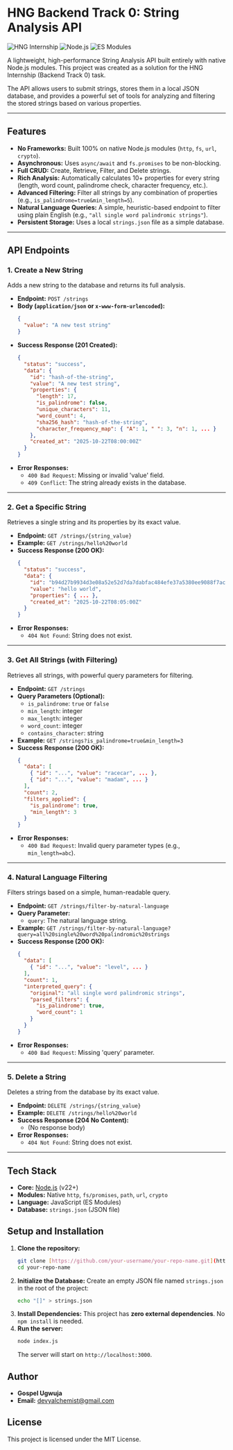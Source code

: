 # HNG Backend Track 0: String Analysis API

![HNG Internship](https://img.shields.io/badge/HNG%20Internship-Backend%20Track%200-blue)
![Node.js](https://img.shields.io/badge/Node.js-Native-green)
![ES Modules](https://img.shields.io/badge/Modules-ESM-yellow)

A lightweight, high-performance String Analysis API built entirely with native Node.js modules. This project was created as a solution for the HNG Internship (Backend Track 0) task.

The API allows users to submit strings, stores them in a local JSON database, and provides a powerful set of tools for analyzing and filtering the stored strings based on various properties.

---

## Features

* **No Frameworks:** Built 100% on native Node.js modules (`http`, `fs`, `url`, `crypto`).
* **Asynchronous:** Uses `async/await` and `fs.promises` to be non-blocking.
* **Full CRUD:** Create, Retrieve, Filter, and Delete strings.
* **Rich Analysis:** Automatically calculates 10+ properties for every string (length, word count, palindrome check, character frequency, etc.).
* **Advanced Filtering:** Filter all strings by any combination of properties (e.g., `is_palindrome=true&min_length=5`).
* **Natural Language Queries:** A simple, heuristic-based endpoint to filter using plain English (e.g., `"all single word palindromic strings"`).
* **Persistent Storage:** Uses a local `strings.json` file as a simple database.

---

## API Endpoints

### 1. Create a New String

Adds a new string to the database and returns its full analysis.

* **Endpoint:** `POST /strings`
* **Body (`application/json` or `x-www-form-urlencoded`):**
    ```json
    {
      "value": "A new test string"
    }
    ```
* **Success Response (201 Created):**
    ```json
    {
      "status": "success",
      "data": {
        "id": "hash-of-the-string",
        "value": "A new test string",
        "properties": {
          "length": 17,
          "is_palindrome": false,
          "unique_characters": 11,
          "word_count": 4,
          "sha256_hash": "hash-of-the-string",
          "character_frequency_map": { "A": 1, " ": 3, "n": 1, ... }
        },
        "created_at": "2025-10-22T08:00:00Z"
      }
    }
    ```
* **Error Responses:**
    * `400 Bad Request`: Missing or invalid 'value' field.
    * `409 Conflict`: The string already exists in the database.

---

### 2. Get a Specific String

Retrieves a single string and its properties by its exact value.

* **Endpoint:** `GET /strings/{string_value}`
* **Example:** `GET /strings/hello%20world`
* **Success Response (200 OK):**
    ```json
    {
      "status": "success",
      "data": {
        "id": "b94d27b9934d3e08a52e52d7da7dabfac484efe37a5380ee9088f7ace2efcde9",
        "value": "hello world",
        "properties": { ... },
        "created_at": "2025-10-22T08:05:00Z"
      }
    }
    ```
* **Error Responses:**
    * `404 Not Found`: String does not exist.

---

### 3. Get All Strings (with Filtering)

Retrieves all strings, with powerful query parameters for filtering.

* **Endpoint:** `GET /strings`
* **Query Parameters (Optional):**
    * `is_palindrome`: `true` or `false`
    * `min_length`: integer
    * `max_length`: integer
    * `word_count`: integer
    * `contains_character`: string
* **Example:** `GET /strings?is_palindrome=true&min_length=3`
* **Success Response (200 OK):**
    ```json
    {
      "data": [
        { "id": "...", "value": "racecar", ... },
        { "id": "...", "value": "madam", ... }
      ],
      "count": 2,
      "filters_applied": {
        "is_palindrome": true,
        "min_length": 3
      }
    }
    ```
* **Error Responses:**
    * `400 Bad Request`: Invalid query parameter types (e.g., `min_length=abc`).

---

### 4. Natural Language Filtering

Filters strings based on a simple, human-readable query.

* **Endpoint:** `GET /strings/filter-by-natural-language`
* **Query Parameter:**
    * `query`: The natural language string.
* **Example:** `GET /strings/filter-by-natural-language?query=all%20single%20word%20palindromic%20strings`
* **Success Response (200 OK):**
    ```json
    {
      "data": [
        { "id": "...", "value": "level", ... }
      ],
      "count": 1,
      "interpreted_query": {
        "original": "all single word palindromic strings",
        "parsed_filters": {
          "is_palindrome": true,
          "word_count": 1
        }
      }
    }
    ```
* **Error Responses:**
    * `400 Bad Request`: Missing 'query' parameter.

---

### 5. Delete a String

Deletes a string from the database by its exact value.

* **Endpoint:** `DELETE /strings/{string_value}`
* **Example:** `DELETE /strings/hello%20world`
* **Success Response (204 No Content):**
    * (No response body)
* **Error Responses:**
    * `404 Not Found`: String does not exist.

---

## Tech Stack

* **Core:** [Node.js](https://nodejs.org/) (v22+)
* **Modules:** Native `http`, `fs/promises`, `path`, `url`, `crypto`
* **Language:** JavaScript (ES Modules)
* **Database:** `strings.json` (JSON file)

## Setup and Installation

1.  **Clone the repository:**
    ```bash
    git clone [https://github.com/your-username/your-repo-name.git](https://github.com/your-username/your-repo-name.git)
    cd your-repo-name
    ```
2.  **Initialize the Database:**
    Create an empty JSON file named `strings.json` in the root of the project:
    ```bash
    echo "[]" > strings.json
    ```
3.  **Install Dependencies:**
    This project has **zero external dependencies**. No `npm install` is needed.
4.  **Run the server:**
    ```bash
    node index.js
    ```
    The server will start on `http://localhost:3000`.

## Author

* **Gospel Ugwuja**
* **Email:** devyalchemist@gmail.com

## License

This project is licensed under the MIT License.
